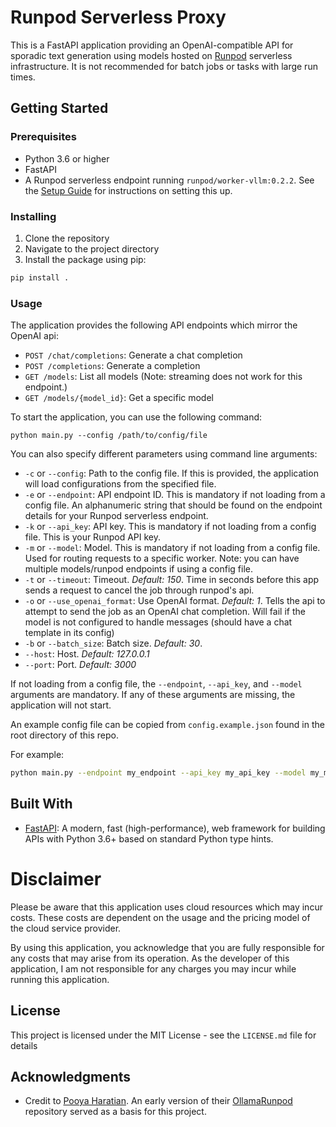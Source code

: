 # Runpod Serverless Proxy

This is a FastAPI application providing an OpenAI-compatible API for sporadic text generation using models hosted on [Runpod](https://runpod.io) serverless infrastructure. It is not recommended for batch jobs or tasks with large run times.

## Getting Started

### Prerequisites

- Python 3.6 or higher
- FastAPI
- A Runpod serverless endpoint running `runpod/worker-vllm:0.2.2`. See the [Setup Guide](./docs/runpod_endpoint.md) for instructions on setting this up.

### Installing

1. Clone the repository
2. Navigate to the project directory
3. Install the package using pip:

```bash
pip install .
```

### Usage

The application provides the following API endpoints which mirror the OpenAI api:

- `POST /chat/completions`: Generate a chat completion
- `POST /completions`: Generate a completion
- `GET /models`: List all models (Note: streaming does not work for this endpoint.)
- `GET /models/{model_id}`: Get a specific model

To start the application, you can use the following command:

`python main.py --config /path/to/config/file`

You can also specify different parameters using command line arguments:

- `-c` or `--config`: Path to the config file. If this is provided, the application will load configurations from the specified file.
- `-e` or `--endpoint`: API endpoint ID. This is mandatory if not loading from a config file. An alphanumeric string that should be found on the endpoint details for your Runpod serverless endpoint.
- `-k` or `--api_key`: API key. This is mandatory if not loading from a config file. This is your Runpod API key.
- `-m` or `--model`: Model. This is mandatory if not loading from a config file. Used for routing requests to a specific worker. Note: you can have multiple models/runpod endpoints if using a config file.
- `-t` or `--timeout`: Timeout. *Default: 150*. Time in seconds before this app sends a request to cancel the job through runpod's api.
- `-o` or `--use_openai_format`: Use OpenAI format. *Default: 1*. Tells the api to attempt to send the job as an OpenAI chat completion. Will fail if the model is not configured to handle messages (should have a chat template in its config)
- `-b` or `--batch_size`: Batch size. *Default: 30*.
- `--host`: Host. *Default: 127.0.0.1*
- `--port`: Port. *Default: 3000*

If not loading from a config file, the `--endpoint`, `--api_key`, and `--model` arguments are mandatory. If any of these arguments are missing, the application will not start.

An example config file can be copied from `config.example.json` found in the root directory of this repo.

For example:

```bash
python main.py --endpoint my_endpoint --api_key my_api_key --model my_model --timeout 30 --use_openai_format 1 --batch_size 10 --host 0.0.0.0 --port 8000
```

## Built With

- [FastAPI](https://fastapi.tiangolo.com/): A modern, fast (high-performance), web framework for building APIs with Python 3.6+ based on standard Python type hints.

# Disclaimer

Please be aware that this application uses cloud resources which may incur costs. These costs are dependent on the usage and the pricing model of the cloud service provider. 

By using this application, you acknowledge that you are fully responsible for any costs that may arise from its operation. As the developer of this application, I am not responsible for any charges you may incur while running this application.

## License

This project is licensed under the MIT License - see the `LICENSE.md` file for details

## Acknowledgments

- Credit to [Pooya Haratian](https://github.com/pooyahrtn). An early version of their [OllamaRunpod](https://github.com/pooyahrtn/RunpodOllama) repository served as a basis for this project.